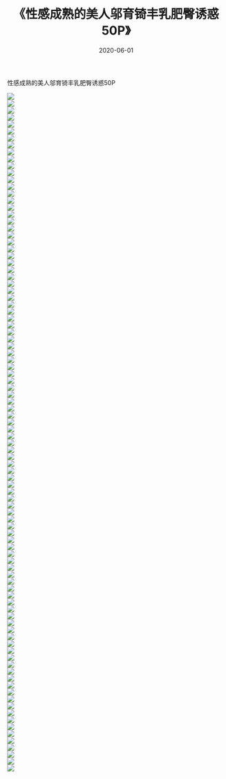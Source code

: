 ﻿---
layout: post
title:  《性感成熟的美人邬育锜丰乳肥臀诱惑50P》
date:   2020-06-01
img: http://img.660000.xyz/Sharelink/性感/2020/性感成熟的美人邬育锜丰乳肥臀诱惑50P/000.jpg
categories: [美女, 清纯, 唯美]
---

性感成熟的美人邬育锜丰乳肥臀诱惑50P

  ![](http://img.660000.xyz/Sharelink/性感/2020/性感成熟的美人邬育锜丰乳肥臀诱惑50P/001.jpg) <br> ![](http://img.660000.xyz/Sharelink/性感/2020/性感成熟的美人邬育锜丰乳肥臀诱惑50P/002.jpg) <br> ![](http://img.660000.xyz/Sharelink/性感/2020/性感成熟的美人邬育锜丰乳肥臀诱惑50P/003.jpg) <br> ![](http://img.660000.xyz/Sharelink/性感/2020/性感成熟的美人邬育锜丰乳肥臀诱惑50P/004.jpg) <br> ![](http://img.660000.xyz/Sharelink/性感/2020/性感成熟的美人邬育锜丰乳肥臀诱惑50P/005.jpg) <br> ![](http://img.660000.xyz/Sharelink/性感/2020/性感成熟的美人邬育锜丰乳肥臀诱惑50P/006.jpg) <br> ![](http://img.660000.xyz/Sharelink/性感/2020/性感成熟的美人邬育锜丰乳肥臀诱惑50P/007.jpg) <br> ![](http://img.660000.xyz/Sharelink/性感/2020/性感成熟的美人邬育锜丰乳肥臀诱惑50P/008.jpg) <br> ![](http://img.660000.xyz/Sharelink/性感/2020/性感成熟的美人邬育锜丰乳肥臀诱惑50P/009.jpg) <br> ![](http://img.660000.xyz/Sharelink/性感/2020/性感成熟的美人邬育锜丰乳肥臀诱惑50P/010.jpg) <br> ![](http://img.660000.xyz/Sharelink/性感/2020/性感成熟的美人邬育锜丰乳肥臀诱惑50P/011.jpg) <br> ![](http://img.660000.xyz/Sharelink/性感/2020/性感成熟的美人邬育锜丰乳肥臀诱惑50P/012.jpg) <br> ![](http://img.660000.xyz/Sharelink/性感/2020/性感成熟的美人邬育锜丰乳肥臀诱惑50P/013.jpg) <br> ![](http://img.660000.xyz/Sharelink/性感/2020/性感成熟的美人邬育锜丰乳肥臀诱惑50P/014.jpg) <br> ![](http://img.660000.xyz/Sharelink/性感/2020/性感成熟的美人邬育锜丰乳肥臀诱惑50P/015.jpg) <br> ![](http://img.660000.xyz/Sharelink/性感/2020/性感成熟的美人邬育锜丰乳肥臀诱惑50P/016.jpg) <br> ![](http://img.660000.xyz/Sharelink/性感/2020/性感成熟的美人邬育锜丰乳肥臀诱惑50P/017.jpg) <br> ![](http://img.660000.xyz/Sharelink/性感/2020/性感成熟的美人邬育锜丰乳肥臀诱惑50P/018.jpg) <br> ![](http://img.660000.xyz/Sharelink/性感/2020/性感成熟的美人邬育锜丰乳肥臀诱惑50P/019.jpg) <br> ![](http://img.660000.xyz/Sharelink/性感/2020/性感成熟的美人邬育锜丰乳肥臀诱惑50P/020.jpg) <br> ![](http://img.660000.xyz/Sharelink/性感/2020/性感成熟的美人邬育锜丰乳肥臀诱惑50P/021.jpg) <br> ![](http://img.660000.xyz/Sharelink/性感/2020/性感成熟的美人邬育锜丰乳肥臀诱惑50P/022.jpg) <br> ![](http://img.660000.xyz/Sharelink/性感/2020/性感成熟的美人邬育锜丰乳肥臀诱惑50P/023.jpg) <br> ![](http://img.660000.xyz/Sharelink/性感/2020/性感成熟的美人邬育锜丰乳肥臀诱惑50P/024.jpg) <br> ![](http://img.660000.xyz/Sharelink/性感/2020/性感成熟的美人邬育锜丰乳肥臀诱惑50P/025.jpg) <br> ![](http://img.660000.xyz/Sharelink/性感/2020/性感成熟的美人邬育锜丰乳肥臀诱惑50P/026.jpg) <br> ![](http://img.660000.xyz/Sharelink/性感/2020/性感成熟的美人邬育锜丰乳肥臀诱惑50P/027.jpg) <br> ![](http://img.660000.xyz/Sharelink/性感/2020/性感成熟的美人邬育锜丰乳肥臀诱惑50P/028.jpg) <br> ![](http://img.660000.xyz/Sharelink/性感/2020/性感成熟的美人邬育锜丰乳肥臀诱惑50P/029.jpg) <br> ![](http://img.660000.xyz/Sharelink/性感/2020/性感成熟的美人邬育锜丰乳肥臀诱惑50P/030.jpg) <br> ![](http://img.660000.xyz/Sharelink/性感/2020/性感成熟的美人邬育锜丰乳肥臀诱惑50P/031.jpg) <br> ![](http://img.660000.xyz/Sharelink/性感/2020/性感成熟的美人邬育锜丰乳肥臀诱惑50P/032.jpg) <br> ![](http://img.660000.xyz/Sharelink/性感/2020/性感成熟的美人邬育锜丰乳肥臀诱惑50P/033.jpg) <br> ![](http://img.660000.xyz/Sharelink/性感/2020/性感成熟的美人邬育锜丰乳肥臀诱惑50P/034.jpg) <br> ![](http://img.660000.xyz/Sharelink/性感/2020/性感成熟的美人邬育锜丰乳肥臀诱惑50P/035.jpg) <br> ![](http://img.660000.xyz/Sharelink/性感/2020/性感成熟的美人邬育锜丰乳肥臀诱惑50P/036.jpg) <br> ![](http://img.660000.xyz/Sharelink/性感/2020/性感成熟的美人邬育锜丰乳肥臀诱惑50P/037.jpg) <br> ![](http://img.660000.xyz/Sharelink/性感/2020/性感成熟的美人邬育锜丰乳肥臀诱惑50P/038.jpg) <br> ![](http://img.660000.xyz/Sharelink/性感/2020/性感成熟的美人邬育锜丰乳肥臀诱惑50P/039.jpg) <br> ![](http://img.660000.xyz/Sharelink/性感/2020/性感成熟的美人邬育锜丰乳肥臀诱惑50P/040.jpg) <br> ![](http://img.660000.xyz/Sharelink/性感/2020/性感成熟的美人邬育锜丰乳肥臀诱惑50P/041.jpg) <br> ![](http://img.660000.xyz/Sharelink/性感/2020/性感成熟的美人邬育锜丰乳肥臀诱惑50P/042.jpg) <br> ![](http://img.660000.xyz/Sharelink/性感/2020/性感成熟的美人邬育锜丰乳肥臀诱惑50P/043.jpg) <br> ![](http://img.660000.xyz/Sharelink/性感/2020/性感成熟的美人邬育锜丰乳肥臀诱惑50P/044.jpg) <br> ![](http://img.660000.xyz/Sharelink/性感/2020/性感成熟的美人邬育锜丰乳肥臀诱惑50P/045.jpg) <br> ![](http://img.660000.xyz/Sharelink/性感/2020/性感成熟的美人邬育锜丰乳肥臀诱惑50P/046.jpg) <br> ![](http://img.660000.xyz/Sharelink/性感/2020/性感成熟的美人邬育锜丰乳肥臀诱惑50P/047.jpg) <br> ![](http://img.660000.xyz/Sharelink/性感/2020/性感成熟的美人邬育锜丰乳肥臀诱惑50P/048.jpg) <br> ![](http://img.660000.xyz/Sharelink/性感/2020/性感成熟的美人邬育锜丰乳肥臀诱惑50P/049.jpg) <br> ![](http://img.660000.xyz/Sharelink/性感/2020/性感成熟的美人邬育锜丰乳肥臀诱惑50P/050.jpg) <br> ![](http://img.660000.xyz/Sharelink/性感/2020/性感成熟的美人邬育锜丰乳肥臀诱惑50P/051.jpg) <br> ![](http://img.660000.xyz/Sharelink/性感/2020/性感成熟的美人邬育锜丰乳肥臀诱惑50P/052.jpg) <br> ![](http://img.660000.xyz/Sharelink/性感/2020/性感成熟的美人邬育锜丰乳肥臀诱惑50P/053.jpg) <br> ![](http://img.660000.xyz/Sharelink/性感/2020/性感成熟的美人邬育锜丰乳肥臀诱惑50P/054.jpg) <br> ![](http://img.660000.xyz/Sharelink/性感/2020/性感成熟的美人邬育锜丰乳肥臀诱惑50P/055.jpg) <br> ![](http://img.660000.xyz/Sharelink/性感/2020/性感成熟的美人邬育锜丰乳肥臀诱惑50P/056.jpg) <br> ![](http://img.660000.xyz/Sharelink/性感/2020/性感成熟的美人邬育锜丰乳肥臀诱惑50P/057.jpg) <br> ![](http://img.660000.xyz/Sharelink/性感/2020/性感成熟的美人邬育锜丰乳肥臀诱惑50P/058.jpg) <br> ![](http://img.660000.xyz/Sharelink/性感/2020/性感成熟的美人邬育锜丰乳肥臀诱惑50P/059.jpg) <br> ![](http://img.660000.xyz/Sharelink/性感/2020/性感成熟的美人邬育锜丰乳肥臀诱惑50P/060.jpg) <br> ![](http://img.660000.xyz/Sharelink/性感/2020/性感成熟的美人邬育锜丰乳肥臀诱惑50P/061.jpg) <br> ![](http://img.660000.xyz/Sharelink/性感/2020/性感成熟的美人邬育锜丰乳肥臀诱惑50P/062.jpg) <br> ![](http://img.660000.xyz/Sharelink/性感/2020/性感成熟的美人邬育锜丰乳肥臀诱惑50P/063.jpg) <br> ![](http://img.660000.xyz/Sharelink/性感/2020/性感成熟的美人邬育锜丰乳肥臀诱惑50P/064.jpg) <br> ![](http://img.660000.xyz/Sharelink/性感/2020/性感成熟的美人邬育锜丰乳肥臀诱惑50P/065.jpg) <br> ![](http://img.660000.xyz/Sharelink/性感/2020/性感成熟的美人邬育锜丰乳肥臀诱惑50P/066.jpg) <br> ![](http://img.660000.xyz/Sharelink/性感/2020/性感成熟的美人邬育锜丰乳肥臀诱惑50P/067.jpg) <br> ![](http://img.660000.xyz/Sharelink/性感/2020/性感成熟的美人邬育锜丰乳肥臀诱惑50P/068.jpg) <br> ![](http://img.660000.xyz/Sharelink/性感/2020/性感成熟的美人邬育锜丰乳肥臀诱惑50P/069.jpg) <br> ![](http://img.660000.xyz/Sharelink/性感/2020/性感成熟的美人邬育锜丰乳肥臀诱惑50P/070.jpg) <br> ![](http://img.660000.xyz/Sharelink/性感/2020/性感成熟的美人邬育锜丰乳肥臀诱惑50P/071.jpg) <br> ![](http://img.660000.xyz/Sharelink/性感/2020/性感成熟的美人邬育锜丰乳肥臀诱惑50P/072.jpg) <br> ![](http://img.660000.xyz/Sharelink/性感/2020/性感成熟的美人邬育锜丰乳肥臀诱惑50P/073.jpg) <br> ![](http://img.660000.xyz/Sharelink/性感/2020/性感成熟的美人邬育锜丰乳肥臀诱惑50P/074.jpg) <br> ![](http://img.660000.xyz/Sharelink/性感/2020/性感成熟的美人邬育锜丰乳肥臀诱惑50P/075.jpg) <br> ![](http://img.660000.xyz/Sharelink/性感/2020/性感成熟的美人邬育锜丰乳肥臀诱惑50P/076.jpg) <br> ![](http://img.660000.xyz/Sharelink/性感/2020/性感成熟的美人邬育锜丰乳肥臀诱惑50P/077.jpg) <br> ![](http://img.660000.xyz/Sharelink/性感/2020/性感成熟的美人邬育锜丰乳肥臀诱惑50P/078.jpg) <br> ![](http://img.660000.xyz/Sharelink/性感/2020/性感成熟的美人邬育锜丰乳肥臀诱惑50P/079.jpg) <br> ![](http://img.660000.xyz/Sharelink/性感/2020/性感成熟的美人邬育锜丰乳肥臀诱惑50P/080.jpg) <br> ![](http://img.660000.xyz/Sharelink/性感/2020/性感成熟的美人邬育锜丰乳肥臀诱惑50P/081.jpg) <br> ![](http://img.660000.xyz/Sharelink/性感/2020/性感成熟的美人邬育锜丰乳肥臀诱惑50P/082.jpg) <br> ![](http://img.660000.xyz/Sharelink/性感/2020/性感成熟的美人邬育锜丰乳肥臀诱惑50P/083.jpg) <br> ![](http://img.660000.xyz/Sharelink/性感/2020/性感成熟的美人邬育锜丰乳肥臀诱惑50P/084.jpg) <br> ![](http://img.660000.xyz/Sharelink/性感/2020/性感成熟的美人邬育锜丰乳肥臀诱惑50P/085.jpg) <br> ![](http://img.660000.xyz/Sharelink/性感/2020/性感成熟的美人邬育锜丰乳肥臀诱惑50P/086.jpg) <br> ![](http://img.660000.xyz/Sharelink/性感/2020/性感成熟的美人邬育锜丰乳肥臀诱惑50P/087.jpg) <br> ![](http://img.660000.xyz/Sharelink/性感/2020/性感成熟的美人邬育锜丰乳肥臀诱惑50P/088.jpg) <br> ![](http://img.660000.xyz/Sharelink/性感/2020/性感成熟的美人邬育锜丰乳肥臀诱惑50P/089.jpg) <br> ![](http://img.660000.xyz/Sharelink/性感/2020/性感成熟的美人邬育锜丰乳肥臀诱惑50P/090.jpg) <br> ![](http://img.660000.xyz/Sharelink/性感/2020/性感成熟的美人邬育锜丰乳肥臀诱惑50P/091.jpg) <br> ![](http://img.660000.xyz/Sharelink/性感/2020/性感成熟的美人邬育锜丰乳肥臀诱惑50P/092.jpg) <br> ![](http://img.660000.xyz/Sharelink/性感/2020/性感成熟的美人邬育锜丰乳肥臀诱惑50P/093.jpg) <br> ![](http://img.660000.xyz/Sharelink/性感/2020/性感成熟的美人邬育锜丰乳肥臀诱惑50P/094.jpg) <br> ![](http://img.660000.xyz/Sharelink/性感/2020/性感成熟的美人邬育锜丰乳肥臀诱惑50P/095.jpg) <br> ![](http://img.660000.xyz/Sharelink/性感/2020/性感成熟的美人邬育锜丰乳肥臀诱惑50P/096.jpg) <br> ![](http://img.660000.xyz/Sharelink/性感/2020/性感成熟的美人邬育锜丰乳肥臀诱惑50P/097.jpg) <br> ![](http://img.660000.xyz/Sharelink/性感/2020/性感成熟的美人邬育锜丰乳肥臀诱惑50P/098.jpg) <br>